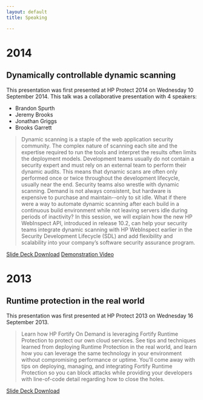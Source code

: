 ```yaml
---
layout: default
title: Speaking

---
```


#  2014

## Dynamically controllable dynamic scanning

This presentation was first presented at HP Protect 2014 on Wednesday 10 September 2014. This talk was a collaborative presentation with 4 speakers:

  - Brandon Spurth
  - Jeremy Brooks
  - Jonathan Griggs
  - Brooks Garrett

>  Dynamic scanning is a staple of the web application security community. The complex nature of scanning each site and the expertise required to run the tools and interpret the results often limits the deployment models. Development teams usually do not contain a security expert and must rely on an external team to perform their dynamic audits. This means that dynamic scans are often only performed once or twice throughout the development lifecycle, usually near the end. Security teams also wrestle with dynamic scanning. Demand is not always consistent, but hardware is expensive to purchase and maintain--only to sit idle. What if there were a way to automate dynamic scanning after each build in a continuous build environment while not leaving servers idle during periods of inactivity? In this session, we will explain how the new HP WebInspect API, introduced in release 10.2, can help your security teams integrate dynamic scanning with HP WebInspect earlier in the Security Development Lifecycle (SDL) and add flexibility and scalability into your company’s software security assurance program.

[Slide Deck Download](http://data.brooksgarrett.com/collateral/decks/protect2014/protect2014_PN3002_Dynamic_Scanning.pdf)
[Demonstration Video](http://data.brooksgarrett.com/collateral/decks/protect2014/demo_video.mp4)

#  2013

## Runtime protection in the real world

This presentation was first presented at HP Protect 2013 on Wednesday 16 September 2013.

>  Learn how HP Fortify On Demand is leveraging Fortify Runtime Protection to protect our own cloud services. See tips and techniques learned from deploying Runtime Protection in the real world, and learn how you can leverage the same technology in your environment without compromising performance or uptime. You'll come away with tips on deploying, managing, and integrating Fortify Runtime Protection so you can block attacks while providing your developers with line-of-code detail regarding how to close the holes.

[Slide Deck Download](http://data.brooksgarrett.com/collateral/decks/protect2013_1298_runtime_protection_in_the_real_world.pptx)

